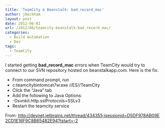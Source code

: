```yaml
---
title: 'TeamCity & Beanstalk: bad_record_mac'
author: jbeckham
layout: post
date: 2012-06-01
url: /2012/06/teamcity-beanstalk-bad_record_mac/
categories:
  - Build Automation
  - Dev
tags:
  - TeamCity
---
```

I started getting __bad\_record\_mac__ errors when TeamCity would try to connect to our SVN repository hosted on beanstalkapp.com. Here is the fix:

  * From command prompt, run
  * c:teamcitybintomcat7w.exe //ES//TeamCity
  * Click the &#8220;Java&#8221; tab
  * Add the following to Java Options:
  * -Dsvnkit.http.sslProtocols=SSLv3
  * Restart the teamcity service

From: <http://devnet.jetbrains.net/thread/434355;jsessionid=D5DF978AB09E2CD1E16F9C8B65482E94?tstart=-2>